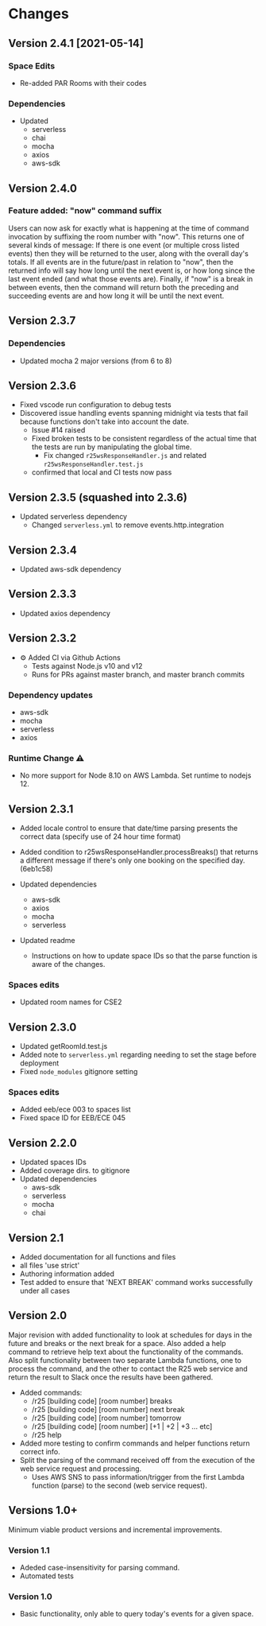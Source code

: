 # Changes

## Version 2.4.1 [2021-05-14]

### Space Edits

- Re-added PAR Rooms with their codes

### Dependencies

- Updated
  - serverless
  - chai
  - mocha
  - axios
  - aws-sdk

## Version 2.4.0

### Feature added: "now" command suffix

Users can now ask for exactly what is happening at the time of command invocation by suffixing the room number with "now". This returns one of several kinds of message: If there is one event (or multiple cross listed events) then they will be returned to the user, along with the overall day's totals. If all events are in the future/past in relation to "now", then the returned info will say how long until the next event is, or how long since the last event ended (and what those events are). Finally, if "now" is a break in between events, then the command will return both the preceding and succeeding events are and how long it will be until the next event.

## Version 2.3.7

### Dependencies

- Updated mocha 2 major versions (from 6 to 8)

## Version 2.3.6

- Fixed vscode run configuration to debug tests
- Discovered issue handling events spanning midnight via tests that fail because functions don't take into account the date.
  - Issue #14 raised
  - Fixed broken tests to be consistent regardless of the actual time that the tests are run by manipulating the global time.
    - Fix changed `r25wsResponseHandler.js` and related `r25wsResponseHandler.test.js`
  - confirmed that local and CI tests now pass

## Version 2.3.5 (squashed into 2.3.6)

- Updated serverless dependency
  - Changed `serverless.yml` to remove events.http.integration

## Version 2.3.4

- Updated aws-sdk dependency

## Version 2.3.3

- Updated axios dependency

## Version 2.3.2

- ⚙ Added CI via Github Actions
  - Tests against Node.js v10 and v12
  - Runs for PRs against master branch, and master branch commits

### Dependency updates

- aws-sdk
- mocha
- serverless
- axios

### Runtime Change ⚠

- No more support for Node 8.10 on AWS Lambda. Set runtime to nodejs 12.

## Version 2.3.1

- Added locale control to ensure that date/time parsing presents the correct data (specify use of 24 hour time format)
- Added condition to r25wsResponseHandler.processBreaks() that returns a different message if there's only one booking on the specified day. (6eb1c58)

- Updated dependencies
  - aws-sdk
  - axios
  - mocha
  - serverless
- Updated readme
  - Instructions on how to update space IDs so that the parse function is aware of the changes.

### Spaces edits

- Updated room names for CSE2

## Version 2.3.0

- Updated getRoomId.test.js
- Added note to `serverless.yml` regarding needing to set the stage before deployment
- Fixed `node_modules` gitignore setting

### Spaces edits

- Added eeb/ece 003 to spaces list
- Fixed space ID for EEB/ECE 045

## Version 2.2.0

- Updated spaces IDs
- Added coverage dirs. to gitignore
- Updated dependencies
  - aws-sdk
  - serverless
  - mocha
  - chai

## Version 2.1

- Added documentation for all functions and files
- all files 'use strict'
- Authoring information added
- Test added to ensure that 'NEXT BREAK' command works successfully under all cases

## Version 2.0

Major revision with added functionality to look at schedules for days in the future and breaks or the next break for a space. Also added a help command to retrieve help text about the functionality of the commands. Also split functionality between two separate Lambda functions, one to process the command, and the other to contact the R25 web service and return the result to Slack once the results have been gathered.

- Added commands:
  - /r25 [building code] [room number] breaks
  - /r25 [building code] [room number] next break
  - /r25 [building code] [room number] tomorrow
  - /r25 [building code] [room number] [+1 | +2 | +3 ... etc]
  - /r25 help
- Added more testing to confirm commands and helper functions return correct info.
- Split the parsing of the command received off from the execution of the web service request and processing.
  - Uses AWS SNS to pass information/trigger from the first Lambda function (parse) to the second (web service request).

## Versions 1.0+

Minimum viable product versions and incremental improvements.

### Version 1.1

- Adeded case-insensitivity for parsing command.
- Automated tests

### Version 1.0

- Basic functionality, only able to query today's events for a given space.